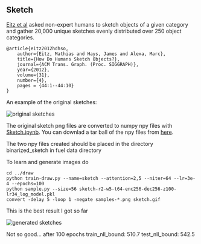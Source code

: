 
Sketch
------

[Eitz et al](http://cybertron.cg.tu-berlin.de/eitz/projects/classifysketch/) asked non-expert humans to sketch objects of a given category and gather 20,000 unique sketches evenly distributed over 250 object categories.

    @article{eitz2012hdhso,
        author={Eitz, Mathias and Hays, James and Alexa, Marc},
        title={How Do Humans Sketch Objects?},
        journal={ACM Trans. Graph. (Proc. SIGGRAPH)},
        year={2012},
        volume={31},
        number={4},
        pages = {44:1--44:10}
    }

An example of the original sketches:

![original sketches](http://cybertron.cg.tu-berlin.de/eitz/projects/classifysketch/teaser_siggraph.jpg)

The original sketch png files are converted to numpy npy files with 
[Sketch.ipynb](http://nbviewer.ipython.org/github/udibr/draw/blob/master/datasets/Sketch.ipynb).
You can downlad a tar ball of the npy files from [here](https://s3.amazonaws.com/udidraw/binarized_sketch.tgz).

The two npy files created should be placed in the directory binarized_sketch in fuel data directory

To learn and generate images do

    cd ../draw
    python train-draw.py --name=sketch --attention=2,5 --niter=64 --lr=3e-4 --epochs=100
    python sample.py --size=56 sketch-r2-w5-t64-enc256-dec256-z100-lr34_log_model.pkl
    convert -delay 5 -loop 1 -negate samples-*.png sketch.gif
    
This is the best result I got so far

 ![generated sketches](../doc/sketch-r2-w5-t64-enc256-dec256-z100-lr34.gif)

Not so good... after 100 epochs train_nll_bound: 510.7 test_nll_bound: 542.5
